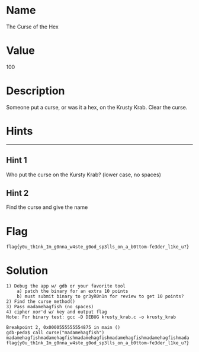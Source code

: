 # Name
The Curse of the Hex    

# Value
100 

# Description
Someone put a curse, or was it a hex, on the Krusty Krab. Clear the curse.

# Hints
-----------------------------------------------------------------

## Hint 1
Who put the curse on the Kursty Krab? (lower case, no spaces)

## Hint 2
Find the curse and give the name

# Flag
`flag{y0u_th1nk_Im_g0nna_w4ste_g0od_sp3lls_on_a_b0ttom-fe3der_l1ke_u?}`

# Solution

```
1) Debug the app w/ gdb or your favorite tool
    a) patch the binary for an extra 10 points
    b) must submit binary to gr3yR0n1n for review to get 10 points?
2) Find the curse method()
3) Pass madamehagfish (no spaces)
4) cipher xor'd w/ key and output flag
Note: For binary test: gcc -D DEBUG krusty_krab.c -o krusty_krab

Breakpoint 2, 0x0000555555554875 in main ()
gdb-peda$ call curse("madamehagfish")
madamehagfishmadamehagfishmadamehagfishmadamehagfishmadamehagfishmada
flag{y0u_th1nk_Im_g0nna_w4ste_g0od_sp3lls_on_a_b0ttom-fe3der_l1ke_u?}

```
